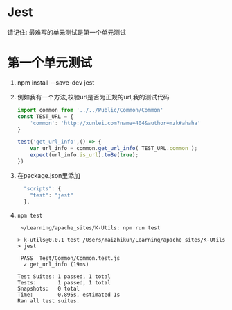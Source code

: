 # Jest

请记住: 最难写的单元测试是第一个单元测试

# 第一个单元测试

1. npm install --save-dev jest
2. 例如我有一个方法,校验url是否为正规的url,我的测试代码

    ```javascript
    import common from '../../Public/Common/Common'
    const TEST_URL = {
        'common': 'http://xunlei.com?name=404&author=mzk#ahaha'
    }
    
    test('get_url_info',() => {
        var url_info = common.get_url_info( TEST_URL.common );
        expect(url_info.is_url).toBe(true);
    })
    ```
3. 在package.json里添加

    ```javascript
      "scripts": {
        "test": "jest"
      },
    ```
4. `npm test`

    ```shell
     ~/Learning/apache_sites/K-Utils: npm run test

    > k-utils@0.0.1 test /Users/maizhikun/Learning/apache_sites/K-Utils
    > jest
    
     PASS  Test/Common/Common.test.js
      ✓ get_url_info (19ms)
    
    Test Suites: 1 passed, 1 total
    Tests:       1 passed, 1 total
    Snapshots:   0 total
    Time:        0.895s, estimated 1s
    Ran all test suites.
    ```
